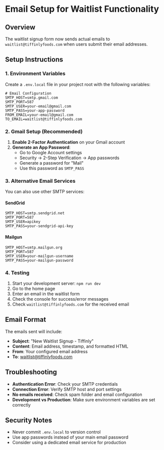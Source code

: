 # Email Setup for Waitlist Functionality

## Overview
The waitlist signup form now sends actual emails to `waitlist@tiffinlyfoods.com` when users submit their email addresses.

## Setup Instructions

### 1. Environment Variables
Create a `.env.local` file in your project root with the following variables:

```env
# Email Configuration
SMTP_HOST=smtp.gmail.com
SMTP_PORT=587
SMTP_USER=your-email@gmail.com
SMTP_PASS=your-app-password
FROM_EMAIL=your-email@gmail.com
TO_EMAIL=waitlist@tiffinlyfoods.com
```

### 2. Gmail Setup (Recommended)
1. **Enable 2-Factor Authentication** on your Gmail account
2. **Generate an App Password**:
   - Go to Google Account settings
   - Security → 2-Step Verification → App passwords
   - Generate a password for "Mail"
   - Use this password as `SMTP_PASS`

### 3. Alternative Email Services
You can also use other SMTP services:

#### SendGrid
```env
SMTP_HOST=smtp.sendgrid.net
SMTP_PORT=587
SMTP_USER=apikey
SMTP_PASS=your-sendgrid-api-key
```

#### Mailgun
```env
SMTP_HOST=smtp.mailgun.org
SMTP_PORT=587
SMTP_USER=your-mailgun-username
SMTP_PASS=your-mailgun-password
```

### 4. Testing
1. Start your development server: `npm run dev`
2. Go to the home page
3. Enter an email in the waitlist form
4. Check the console for success/error messages
5. Check `waitlist@tiffinlyfoods.com` for the received email

## Email Format
The emails sent will include:
- **Subject**: "New Waitlist Signup - Tiffinly"
- **Content**: Email address, timestamp, and formatted HTML
- **From**: Your configured email address
- **To**: waitlist@tiffinlyfoods.com

## Troubleshooting
- **Authentication Error**: Check your SMTP credentials
- **Connection Error**: Verify SMTP host and port settings
- **No emails received**: Check spam folder and email configuration
- **Development vs Production**: Make sure environment variables are set correctly

## Security Notes
- Never commit `.env.local` to version control
- Use app passwords instead of your main email password
- Consider using a dedicated email service for production

